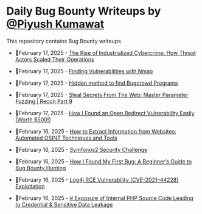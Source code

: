 # Daily Bug Bounty Writeups by [@Piyush Kumawat](https://twitter.com/piyush_supiy) 
This repository contains Bug Bounty writeups

<!-- BLOG-POST-LIST:START -->
 - 💯February 17, 2025 - [The Rise of Industrialized Cybercrime: How Threat Actors Scaled Their Operations](https://medium.com/@paritoshblogs/the-rise-of-industrialized-cybercrime-how-threat-actors-scaled-their-operations-0e863667a383?source=rss------bug_bounty-5) 

 - 💯February 17, 2025 - [Finding Vulnerabilities with Nmap](https://medium.com/@dasmanish6176/finding-vulnerabilities-with-nmap-713bd8693369?source=rss------bug_bounty-5) 

 - 💯February 17, 2025 - [Hidden method to find Bugcrowd Programs](https://medium.com/meetcyber/hidden-method-to-find-bugcrowd-programs-c6ac027be4f4?source=rss------bug_bounty-5) 

 - 💯February 17, 2025 - [Steal Secrets From The Web: Master Parameter Fuzzing | Recon Part 9](https://it4chis3c.medium.com/ever-used-burp-suite-to-the-fullest-recon-part-9-22c389a29ad7?source=rss------bug_bounty-5) 

 - 💯February 17, 2025 - [How I Found an Open Redirect Vulnerability Easily &lpar;Worth $500!&rpar;](https://cybersecuritywriteups.com/how-i-found-an-open-redirect-vulnerability-easily-worth-500-d677d7693c06?source=rss------bug_bounty-5) 

 - 💯February 16, 2025 - [How to Extract Information from Websites: Automated OSINT Techniques and Tools](https://osintteam.blog/how-to-extract-information-from-websites-automated-osint-techniques-and-tools-434204e9c9dc?source=rss------bug_bounty-5) 

 - 💯February 16, 2025 - [Symfonos2 Security Challenge](https://medium.com/@Y_Waheed/symfonos2-security-challenge-3d6a2a514f37?source=rss------bug_bounty-5) 

 - 💯February 16, 2025 - [How I Found My First Bug: A Beginner’s Guide to Bug Bounty Hunting](https://medium.com/@azizkilani88/how-i-found-my-first-bug-a-beginners-guide-to-bug-bounty-hunting-f41afef630d3?source=rss------bug_bounty-5) 

 - 💯February 16, 2025 - [Log4j RCE Vulnerability &lpar;CVE-2021–44228&rpar; Exploitation](https://medium.com/@muhammadwaseem29/log4j-rce-vulnerability-cve-2021-44228-exploitation-041ff74e1349?source=rss------bug_bounty-5) 

 - 💯February 16, 2025 - [# Exposure of Internal PHP Source Code Leading to Credential &amp; Sensitive Data Leakage](https://medium.com/@bevennyamande/exposure-of-internal-php-source-code-leading-to-credential-sensitive-data-leakage-209383740e1e?source=rss------bug_bounty-5) 
<!-- BLOG-POST-LIST:END -->
